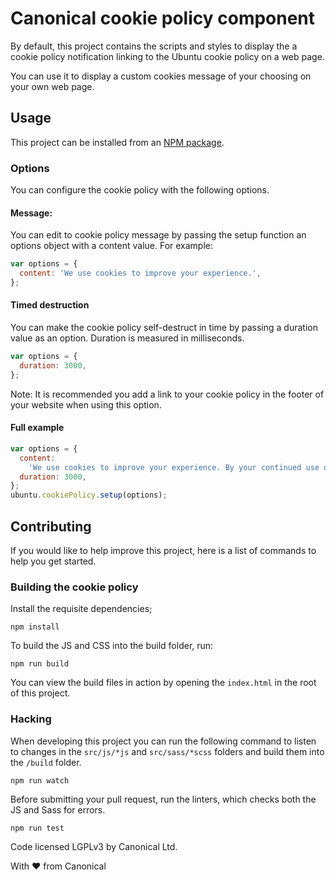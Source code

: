 # Canonical cookie policy component

By default, this project contains the scripts and styles to display the a cookie policy notification linking to the Ubuntu cookie policy on a web page.

You can use it to display a custom cookies message of your choosing on your own web page.

## Usage

This project can be installed from an [NPM package](https://www.npmjs.com/package/cookie-policy).

### Options

You can configure the cookie policy with the following options.

#### Message:

You can edit to cookie policy message by passing the setup function an options
object with a content value. For example:

```javascript
var options = {
  content: 'We use cookies to improve your experience.',
};
```

#### Timed destruction

You can make the cookie policy self-destruct in time by passing a duration value as
an option. Duration is measured in milliseconds.

```javascript
var options = {
  duration: 3000,
};
```

Note: It is recommended you add a link to your cookie policy in the footer of
your website when using this option.

#### Full example

```javascript
var options = {
  content:
    'We use cookies to improve your experience. By your continued use of this site you accept such use.<br /> This notice will disappear by itself. To change your settings please <a href="https://www.ubuntu.com/legal/terms-and-policies/privacy-policy#cookies">see our policy</a>.',
  duration: 3000,
};
ubuntu.cookiePolicy.setup(options);
```

## Contributing

If you would like to help improve this project, here is a list of commands to
help you get started.

### Building the cookie policy

Install the requisite dependencies;

```
npm install
```

To build the JS and CSS into the build folder, run:

```
npm run build
```

You can view the build files in action by opening the `index.html` in the root
of this project.

### Hacking

When developing this project you can run the following command to listen to
changes in the `src/js/*js` and `src/sass/*scss` folders and build them into the
`/build` folder.

```
npm run watch
```

Before submitting your pull request, run the linters, which checks both the JS
and Sass for errors.

```
npm run test
```

Code licensed LGPLv3 by Canonical Ltd.

With ♥ from Canonical
